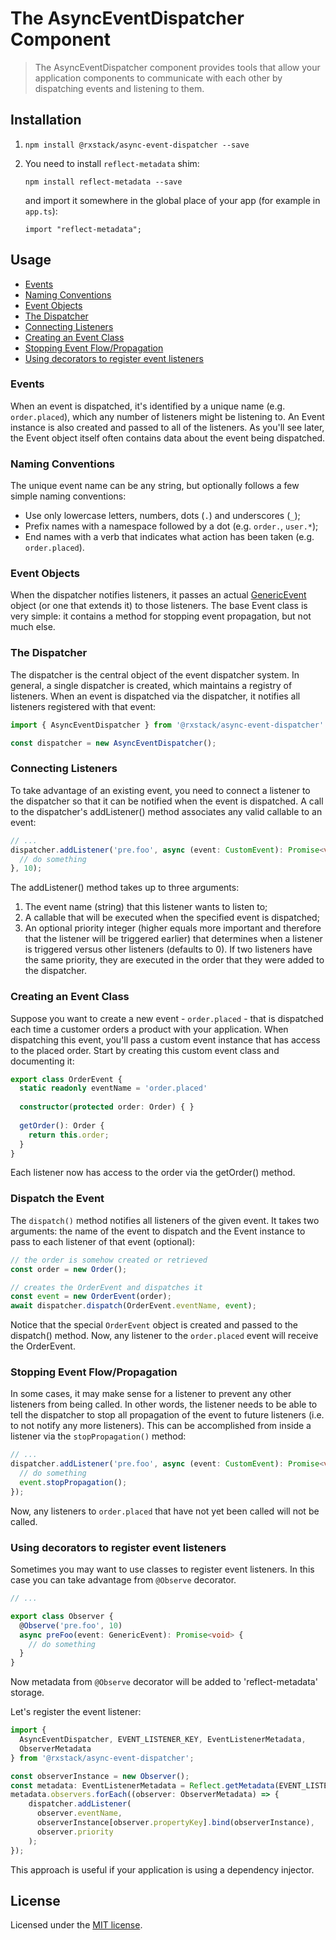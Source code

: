 # The AsyncEventDispatcher Component

> The AsyncEventDispatcher component provides tools that allow your application components to communicate with each other
  by dispatching events and listening to them.
  
## Installation

1. ` npm install @rxstack/async-event-dispatcher --save `

2. You need to install `reflect-metadata` shim:

    `npm install reflect-metadata --save`

    and import it somewhere in the global place of your app (for example in `app.ts`):

    `import "reflect-metadata";`

## Usage

* [Events](#events)
* [Naming Conventions](#naming-conventions)
* [Event Objects](#event-objects)
* [The Dispatcher](#the-dispatcher)
* [Connecting Listeners](#connecting-listeners)
* [Creating an Event Class](#creating-an-event-class)
* [Stopping Event Flow/Propagation](#stopping-event-flow/propagation)
* [Using decorators to register event listeners](#using-decorators)

### <a name="events"></a> Events
When an event is dispatched, it's identified by a unique name (e.g. `order.placed`), which any number of listeners 
might be listening to. An Event instance is also created and passed to all of the listeners. 
As you'll see later, the Event object itself often contains data about the event being dispatched.

### <a name="naming-conventions"></a> Naming Conventions
The unique event name can be any string, but optionally follows a few simple naming conventions:
- Use only lowercase letters, numbers, dots (`.`) and underscores (`_`);
- Prefix names with a namespace followed by a dot (e.g. `order.`, `user.*`);
- End names with a verb that indicates what action has been taken (e.g. `order.placed`).

### <a name="event-objects"></a> Event Objects
When the dispatcher notifies listeners, it passes an actual [GenericEvent](src/generic-event.ts) 
object (or one that extends it) to those listeners. 
The base Event class is very simple: it contains a method for stopping event propagation, but not much else.

### <a name="the-dispatcher"></a> The Dispatcher
The dispatcher is the central object of the event dispatcher system. In general, a single dispatcher is created, 
which maintains a registry of listeners. When an event is dispatched via the dispatcher, 
it notifies all listeners registered with that event:

```typescript
import { AsyncEventDispatcher } from '@rxstack/async-event-dispatcher'

const dispatcher = new AsyncEventDispatcher();
```

### <a name="connecting-listeners"></a> Connecting Listeners
To take advantage of an existing event, you need to connect a listener to the dispatcher so that it can be notified 
when the event is dispatched. A call to the dispatcher's addListener() 
method associates any valid callable to an event:

```typescript
// ...
dispatcher.addListener('pre.foo', async (event: CustomEvent): Promise<void> => {
  // do something
}, 10);
```

The addListener() method takes up to three arguments:

1. The event name (string) that this listener wants to listen to;
2. A callable that will be executed when the specified event is dispatched;
3. An optional priority integer (higher equals more important and therefore that the listener will be triggered earlier) 
that determines when a listener is triggered versus other listeners (defaults to 0). 
If two listeners have the same priority, they are executed in the order that they were added to the dispatcher.

### <a name="creating-an-event-class"></a> Creating an Event Class
Suppose you want to create a new event - `order.placed` - that is dispatched each time a customer orders 
a product with your application. When dispatching this event, you'll pass a custom event instance that has access 
to the placed order. Start by creating this custom event class and documenting it:

```typescript
export class OrderEvent {
  static readonly eventName = 'order.placed'
  
  constructor(protected order: Order) { }
  
  getOrder(): Order {
    return this.order;
  }
}
```
Each listener now has access to the order via the getOrder() method.

### Dispatch the Event
The `dispatch()` method notifies all listeners of the given event. It takes two arguments: 
the name of the event to dispatch and the Event instance to pass to each listener of that event (optional):

```typescript
// the order is somehow created or retrieved
const order = new Order();

// creates the OrderEvent and dispatches it
const event = new OrderEvent(order);
await dispatcher.dispatch(OrderEvent.eventName, event);
```
Notice that the special `OrderEvent` object is created and passed to the dispatch() method. 
Now, any listener to the `order.placed` event will receive the OrderEvent.

### <a name="stopping-event-flow/propagation"></a> Stopping Event Flow/Propagation
In some cases, it may make sense for a listener to prevent any other listeners from being called. 
In other words, the listener needs to be able to tell the dispatcher to stop all propagation of 
the event to future listeners (i.e. to not notify any more listeners). 
This can be accomplished from inside a listener via the `stopPropagation()` method:

```typescript
// ...
dispatcher.addListener('pre.foo', async (event: CustomEvent): Promise<void> => {
  // do something
  event.stopPropagation();
});
```

Now, any listeners to `order.placed` that have not yet been called will not be called.

### <a name="using-decorators"></a> Using decorators to register event listeners
Sometimes you may want to use classes to register event listeners. 
In this case you can take advantage from `@Observe` decorator.

```typescript
// ...

export class Observer {
  @Observe('pre.foo', 10)
  async preFoo(event: GenericEvent): Promise<void> {
    // do something
  }
}
````
Now metadata from `@Observe` decorator will be added to 'reflect-metadata' storage.

Let's register the event listener:

```typescript
import {
  AsyncEventDispatcher, EVENT_LISTENER_KEY, EventListenerMetadata,
  ObserverMetadata
} from '@rxstack/async-event-dispatcher';

const observerInstance = new Observer();
const metadata: EventListenerMetadata = Reflect.getMetadata(EVENT_LISTENER_KEY, observerInstance.constructor);
metadata.observers.forEach((observer: ObserverMetadata) => {
    dispatcher.addListener(
      observer.eventName,
      observerInstance[observer.propertyKey].bind(observerInstance),
      observer.priority
    );
});
````
This approach is useful if your application is using a dependency injector.

## License

Licensed under the [MIT license](LICENSE).